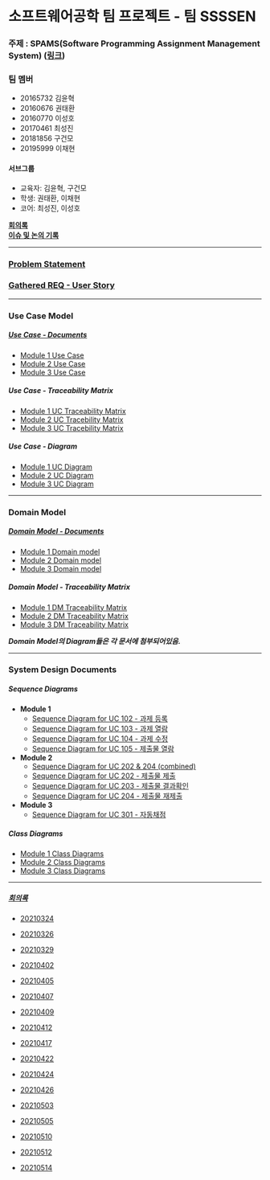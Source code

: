 # 소프트웨어공학 팀 프로젝트 - 팀 SSSSEN

### 주제 : SPAMS(Software Programming Assignment Management System) ([링크](https://nevonprojects.com/education-assignment-project/))

### 팀 멤버

+ 20165732 김윤혁
+ 20160676 권태환
+ 20160770 이성호
+ 20170461 최성진
+ 20181856 구건모
+ 20195999 이채현

#### 서브그룹

+ 교육자: 김윤혁, 구건모
+ 학생: 권태환, 이채현
+ 코어: 최성진, 이성호



[__회의록__](#회의록)</br>
[__이슈 및 논의 기록__](회의록/팀%20SSSSEN%20-%20모듈별%20이슈%20및%20논의%20기록.md)

-------

### [Problem Statement](Problem%20Statement.md)</br>
### [Gathered REQ - User Story](/User%20Story.md)</br>

-------

### Use Case Model

##### [Use Case - Documents](./Use%20Case/전체%20Use%20Case%20모음.md)</br>

+ [Module 1 Use Case](Use%20Case/Module1_Educator)
+ [Module 2 Use Case](Use%20Case/Module2_Students)
+ [Module 3 Use Case](Use%20Case/Module3_SystemCore)

##### Use Case - Traceability Matrix

+ [Module 1 UC Traceability Matrix](Use%20Case/Module1_Educator/Module1%20-%20Use%20Case%20Traceability%20Matrix.md)
+ [Module 2 UC Tracebility Matrix](Use%20Case/Module2_Students/Module%202%20-%20Traceability%20Matrix.png)
+ [Module 3 UC Tracebility Matrix](Use%20Case/Module3_SystemCore/Module%203%20-%20Traceability%20Matrix.md)

##### Use Case - Diagram

+ [Module 1 UC Diagram](Use%20Case/Module1_Educator/Module1%20-%20Use%20Case%20Diagrams.md)
+ [Module 2 UC Diagram](Use%20Case/Module2_Students/Module2%20-%20Use%20Case%20Diagrams.md)
+ [Module 3 UC Diagram](Use%20Case/Module3_SystemCore/Module%203%20-%20Use%20Case%20Diagram.png)

-------

### Domain Model

##### [Domain Model - Documents](./Domain%20Model/전체%20Domain%20Model%20모음.md)</br>

+ [Module 1 Domain model](Domain%20Model/Module1_Educator)
+ [Module 2 Domain model](Domain%20Model/Module2_Students)
+ [Module 3 Domain model](Domain%20Model/Module3_SystemCore)

##### Domain Model - Traceability Matrix

+ [Module 1 DM Traceability Matrix](Domain%20Model/Module1_Educator/Module1%20-%20Domain%20Model%20Traceability%20Matrix.md)
+ [Module 2 DM Traceability Matrix](Domain%20Model/Module2_Students/Module%202%20-%20Domain%20Model%20Traceability%20Matrix.png)
+ [Module 3 DM Traceability Matrix](Domain%20Model/Module3_SystemCore/Module%203%20-%20Domain%20Model%20Traceability%20Matrix.md)

***Domain Model의 Diagram들은 각 문서에 첨부되어있음.***

-------

### System Design Documents

##### Sequence Diagrams

+ __Module 1__
  + [Sequence Diagram for UC 102 - 과제 등록](System%20Design%20Document/Module1_Educator/Sequence%20Diagram%20for%20UC%20102%20-%20과제%20등록.md)
  + [Sequence Diagram for UC 103 - 과제 열람](System%20Design%20Document/Module1_Educator/Sequence%20Diagram%20for%20UC%20103%20-%20과제%20열람.md)
  + [Sequence Diagram for UC 104 - 과제 수정](System%20Design%20Document/Module1_Educator/Sequence%20Diagram%20for%20UC%20104%20-%20과제%20수정.md)
  + [Sequence Diagram for UC 105 - 제출물 열람](System%20Design%20Document/Module1_Educator/Sequence%20Diagram%20for%20UC%20105%20-%20제출물%20열람.md)
+ __Module 2__
  + [Sequence Diagram for UC 202 & 204 (combined)](System%20Design%20Document/Module2_Students/Sequence%20Diagram%20for%20Use%20Case%20202%20%26%20204(combined).md)
  + [Sequence Diagram for UC 202 - 제출물 제출](System%20Design%20Document/Module2_Students/Sequence%20Diagram%20for%20Use%20Case%20202_%20제출물%20제출.md)
  + [Sequence Diagram for UC 203 - 제출물 결과확인](System%20Design%20Document/Module2_Students/Sequence%20Diagram%20for%20Use%20Case%20203_%20제출물%20결과확인.md)
  + [Sequence Diagram for UC 204 - 제출물 재제출](System%20Design%20Document/Module2_Students/Sequence%20Diagram%20for%20Use%20Case%20204_%20제출물%20재제출.md)
+ __Module 3__
  + [Sequence Diagram for UC 301 - 자동채점](System%20Design%20Document/Module3_SystemCore/Sequence%20Diagram%20for%20UC%20301%20-%20자동채점.md)

##### Class Diagrams

+ [Module 1 Class Diagrams](System%20Design%20Document/Module1_Educator/Class%20Diagrams.md)
+ [Module 2 Class Diagrams](System%20Design%20Document/Module2_Students/Class%20Diagram%20for%20Module%202.md)
+ [Module 3 Class Diagrams](System%20Design%20Document/Module3_SystemCore/Class%20Diagram.md)

-------

##### [회의록](./회의록)

+ [20210324](./회의록/팀%20SSSSEN%20회의%20-%2020210324.md)
+ [20210326](./회의록/팀%20SSSSEN%20회의%20-%2020210326.md)
+ [20210329](./회의록/팀%20SSSSEN%20회의%20-%2020210329.md)
+ [20210402](./회의록/팀%20SSSSEN%20회의%20-%2020210402.md)
+ [20210405](./회의록/팀%20SSSSEN%20회의%20-%2020210405.md)
+ [20210407](./회의록/팀%20SSSSEN%20회의%20-%2020210407.md)
+ [20210409](./회의록/팀%20SSSSEN%20회의%20-%2020210409.md)
+ [20210412](./회의록/팀%20SSSSEN%20회의%20-%2020210412.md)
+ [20210417](./회의록/팀%20SSSSEN%20회의%20-%2020210417.md)
+ [20210422](./회의록/팀%20SSSSEN%20회의%20-%2020210422.md)
+ [20210424](./회의록/팀%20SSSSEN%20회의%20-%2020210424.md)
+ [20210426](./회의록/팀%20SSSSEN%20회의%20-%2020210426.md)
+ [20210503](./회의록/팀%20SSSSEN%20회의%20-%2020210503.md)
+ [20210505](./회의록/팀%20SSSSEN%20회의%20-%2020210505.md)

+ [20210510](./회의록/팀%20SSSSEN%20회의%20-%2020210510.md)

+ [20210512](./회의록/팀%20SSSSEN%20회의%20-%2020210512.md)

+ [20210514](./회의록/팀%20SSSSEN%20회의%20-%2020210514.md)

